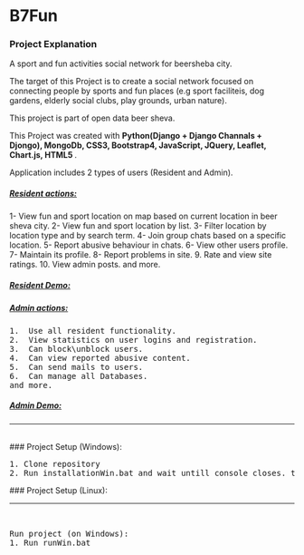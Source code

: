# B7Fun

### Project Explanation
A sport and fun activities social network for beersheba city.

The target of this Project is to create a social network focused on connecting people by sports and fun places 
(e.g sport faciliteis, dog gardens, elderly social clubs, play grounds, urban nature).

This project is part of open data beer sheva.

This Project was created with <b> Python(Django + Django Channals + Djongo), MongoDb, CSS3, Bootstrap4, JavaScript,
JQuery, Leaflet, Chart.js, HTML5 </b>. 

Application includes 2 types of users (Resident and Admin).

##### <u> Resident actions:</u>
1-  View fun and sport location on map based on current location in beer sheva city.
2-  View fun and sport location by list.
3-  Filter location by location type and by search term.
4-  Join group chats based on a specific location.
5-  Report abusive behaviour in chats.
6-  View other users profile.
7-  Maintain its profile.
8-  Report problems in site.
9.  Rate and view site ratings.
10. View admin posts.
and more.
##### <u> Resident Demo:</u>


##### <u> Admin actions:</u>
<pre>
1.  Use all resident functionality.
2.  View statistics on user logins and registration.
3.  Can block\unblock users.
4.  Can view reported abusive content.
5.  Can send mails to users.
6.  Can manage all Databases.
and more. 
</pre>


##### <u> Admin Demo: </u>

<hr/>
<br/>
### Project Setup (Windows):
<pre>
1. Clone repository  
2. Run installationWin.bat and wait untill console closes. then run project  
</pre>
### Project Setup (Linux):

<hr/>
<br/>
<pre>
Run project (on Windows):  
1. Run runWin.bat  
</pre>

